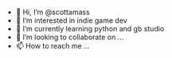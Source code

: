 - 👋 Hi, I’m @scottamass
- 👀 I’m interested in indie game dev 
- 🌱 I’m currently learning python and gb studio
- 💞️ I’m looking to collaborate on ...
- 📫 How to reach me ...

<!---
scottamass/scottamass is a ✨ special ✨ repository because its `README.md` (this file) appears on your GitHub profile.
You can click the Preview link to take a look at your changes.
--->
